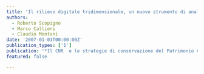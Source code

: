 ```yaml
---
title: 'Il rilievo digitale tridimensionale, un nuovo strumento di analisi e documentazione per il restauro'
authors:
  - Roberto Scopigno
  - Marco Callieri
  - Claudio Montani
date: '2007-01-01T00:00:00Z'
publication_types: ['1']
publication: '*Il CNR  e le strategie di conservazione del Patrimonio Culturale*'
featured: false

---
```

